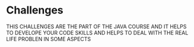 # Challenges
THIS CHALLENGES ARE THE PART OF THE JAVA COURSE AND IT HELPS TO DEVELOPE YOUR CODE SKILLS AND HELPS TO DEAL WITH THE REAL LIFE PROBLEN IN SOME ASPECTS 
